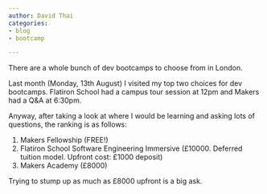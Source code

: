 ```yaml
---
author: David Thai
categories:
- blog
- bootcamp

---
```

There are a whole bunch of dev bootcamps to choose from in London.

Last month (Monday, 13th August) I visited my top two choices for dev bootcamps. Flatiron School had a campus tour session at 12pm and Makers had a Q&A at 6:30pm.

Anyway, after taking a look at where I would be learning and asking lots of questions, the ranking is as follows:

1. Makers Fellowship (FREE!)
2. Flatiron School Software Engineering Immersive (£10000. Deferred tuition model. Upfront cost: £1000 deposit)
3. Makers Academy (£8000)

Trying to stump up as much as £8000 upfront is a big ask.